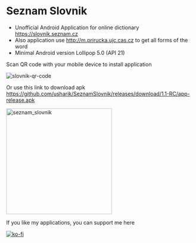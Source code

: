 # Seznam Slovnik
* Unofficial Android Application for online dictionary https://slovnik.seznam.cz
* Also application use http://m.prirucka.ujc.cas.cz to get all forms of the word
* Minimal Android version Lollipop 5.0 (API 21)

Scan QR code with your mobile device to install application

![slovnik-qr-code](https://user-images.githubusercontent.com/15856751/46904469-d4089e00-cee4-11e8-97f2-f57e7c07126c.png)

Or use this link to download apk
https://github.com/usharik/SeznamSlovnik/releases/download/1.1-RC/app-release.apk

<img width="284" alt="seznam_slovnik" src="https://user-images.githubusercontent.com/15856751/37434861-6447fa20-27e1-11e8-94bc-eb88a1c972a8.png">

If you like my applications, you can support me here

[![ko-fi](https://www.ko-fi.com/img/donate_sm.png)](https://ko-fi.com/X8X8NI26)



